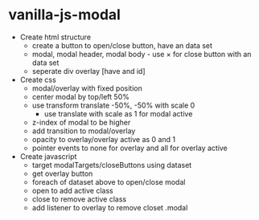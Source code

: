 # vanilla-js-modal

* Create html structure
    * create a button to open/close button, have an data set
    * modal, modal header, modal body - use &times; for close button with an data set
    * seperate div overlay [have and id]
* Create css
    * modal/overlay with fixed position
    * center modal by top/left 50%
    * use transform translate -50%, -50% with scale 0
      * use translate with scale as 1 for modal active
    * z-index of modal to be higher
    * add transition to modal/overlay
    * opacity to overlay/overlay active as 0 and 1
    * pointer events to none for overlay and all for overlay active
* Create javascript
    * target modalTargets/closeButtons using dataset
    * get overlay button
    * foreach of dataset above to open/close modal
    * open to add active class
    * close to remove active class
    * add listener to overlay to remove closet .modal 
